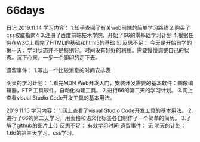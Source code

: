 # 66days
日记
2019.11.14
  学习内容：
    1.知乎查阅了有关web前端的简单学习路线
    2.购买了css权威指南4
    3.注册了百度前端技术学院，开始了66的零基础学习计划
    4.根据任务在W3C上看完了HTML的基础和html5的基础
    5.
  反思不足：
    今天是开始自学的第一天，学习状态并不是特别好。时间没有好好的利用。需要慢慢调整自己的状态。沉下心来，一步一个脚印的走下去。
 
  遗留事件：
    1.写出一个比较消息的时间安排表
  
  明天的学习计划：
    1.看完MDN Web开发入门，安装开发需要的基本软件：图像编辑器，FTP 工具软件，自动化构建工具。
    2.进行66的第二天的学习计划。
    3.网上查看visual Studio Code开发工具的基本用法。
    
2019.11.15
  学习内容：
    1.网上查看了visual Studio Code开发工具的基本用法。
    2.进行了66的第二天学习，用表格和语义化标签各自制作了一个简单的简历。
    3.了解了github的图片上传
  反思不足：
    有效学习时间
  遗留事件：
    无
  明天的计划：
    1.66的第三天学习。css学习。
